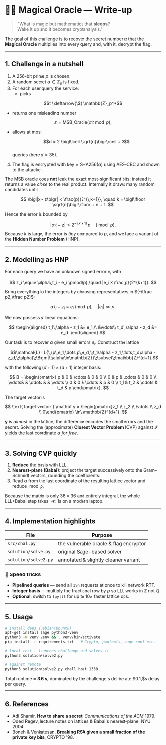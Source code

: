 # 🧙‍♂️ Magical Oracle — Write-up

> "What is magic but mathematics that **sleeps**?  
> Wake it up and it becomes cryptanalysis."

The goal of this challenge is to recover the secret number $\alpha$ that the **Magical Oracle** multiplies into every query and, with it, decrypt the flag.

---

## 1. Challenge in a nutshell

1. A 256-bit prime $p$ is chosen.  
2. A random secret $\alpha \in \mathbb{Z}_p$ is fixed.  
3. For each user query the service:  
   - picks  

$$t \xleftarrow{\$} \mathbb{Z}_p^*$$  
   
   - returns one misleading number
   
$$z = \mathrm{MSB\_Oracle}\bigl(\alpha\,t \bmod p\bigr),$$  
   - allows at most  
   
     $$d = 2 \bigl\lceil \sqrt{n}\bigr\rceil + 3$$  
     queries (here $d = 35$).  
4. The flag is encrypted with $\mathrm{key} = \mathrm{SHA256}(\alpha)$ using AES–CBC and shown to the attacker.

The MSB oracle does **not** leak the exact most-significant bits; instead it returns a value *close* to the real product. Internally it draws many random candidates until

$$
  \bigl|x - z\bigr| < \frac{p}{2^{\,k+1}}, 
  \quad 
  k = \bigl\lfloor \sqrt{n}\bigr\rfloor + n + 1.
$$

Hence the error is bounded by

$$
  \bigl|\alpha\,t - z\bigr| < 2^{-\,(k+1)}\,p
  \quad(\bmod\,p).
$$

Because $k$ is large, the error is *tiny* compared to $p$, and we face a variant of the **Hidden Number Problem** (HNP).

---

## 2. Modelling as HNP

For each query we have an unknown signed error $e_i$ with

$$
  z_i \equiv \alpha\,t_i - e_i \pmod{p},\quad |e_i|<\frac{p}{2^{k+1}}.
$$

Bring everything to the integers by choosing representatives in $(-\tfrac p2,\tfrac p2)$:

$$
  \alpha\,t_i - z_i \equiv e_i \pmod{p},\quad |e_i|\ll p.
$$

We now possess $d$ linear equations:

$$
\begin{aligned}
  t_1\,\alpha - z_1 &= e_1,\\
  &\vdots\\
  t_d\,\alpha - z_d &= e_d.
\end{aligned}
$$

Our task is to recover $\alpha$ given small errors $e_i$. Construct the lattice

$$\mathcal{L}= L{\,(p\,e_1,\dots,p\,e_d,\;t_1\alpha - z_1,\dots,t_d\alpha - z_d,\;\alpha)\;\Bigm|\;\alpha\in\mathbb{Z}}\;\subset\;\mathbb{Z}^{d+1}.$$

with the following $(d+1)\times(d+1)$ integer basis:

$$
  B = 
  \begin{pmatrix}
    p     & 0     & \cdots & 0     & 0 \\
    0     & p     & \cdots & 0     & 0 \\
    \vdots&       & \ddots &       & \vdots \\
    0     & 0     & \cdots & p     & 0 \\
    t_1   & t_2   & \cdots & t_d   & p
  \end{pmatrix}.
$$

The target vector is

$$
\text{Target vector: }
\mathbf y = 
\begin{pmatrix}z_1 \\ z_2 \\ \vdots \\ z_d \\ 0\end{pmatrix}
\in\ \mathbb{Z}^{d+1}.
$$


$\mathbf y$ is *almost* in the lattice; the difference encodes the small errors and the secret. Solving the (approximate) **Closest Vector Problem** (CVP) against $\mathcal L$ yields the last coordinate $\alpha$ *for free*.

---

## 3. Solving CVP quickly

1. **Reduce** the basis with LLL.  
2. **Nearest-plane (Babai)**: project the target successively onto the Gram–Schmidt vectors, rounding the coefficients.  
3. Read $\alpha$ from the last coordinate of the resulting lattice vector and reduce $\bmod p$.

Because the matrix is only $36\times36$ and entirely integral, the whole LLL+Babai step takes $\ll1$s on a modern laptop.

---

## 4. Implementation highlights

| File                 | Purpose                                |
| -------------------- | -------------------------------------- |
| `src/chal.py`        | the vulnerable oracle & flag encryptor |
| `solution/solve.py`  | original Sage-based solver             |
| `solution/solve2.py` | annotated & slightly cleaner variant   |

### 🚀 Speed tricks

* **Pipelined queries** — send all `1\n` requests at once to kill network RTT.  
* **Integer basis** — multiply the fractional row by $p$ so LLL works in $\mathbb Z$ not $\mathbb Q$.  
* **Optional**: switch to `fpylll` for up to $10\times$ faster lattice ops.

---

## 5. Usage

```bash
# install deps (Debian/Ubuntu)
apt-get install sage python3-venv
python3 -m venv venv && . venv/bin/activate
pip install -r requirements.txt   # Crypto, pwntools, sage-conf etc.

# local test — launches challenge and solves it
python3 solution/solve2.py

# against remote
python3 solution/solve2.py chall.host 1338
```
Total runtime ≈ **3.6 s**, dominated by the challenge's deliberate \$0.1,\$s delay per query.

---

## 6. References

* Adi Shamir, **How to share a secret**, *Communications of the ACM* 1979.
* Oded Regev, lecture notes on lattices & Babai's nearest-plane, NYU 2004.
* Boneh & Venkatesan, **Breaking RSA given a small fraction of the private key bits**, CRYPTO '98.
